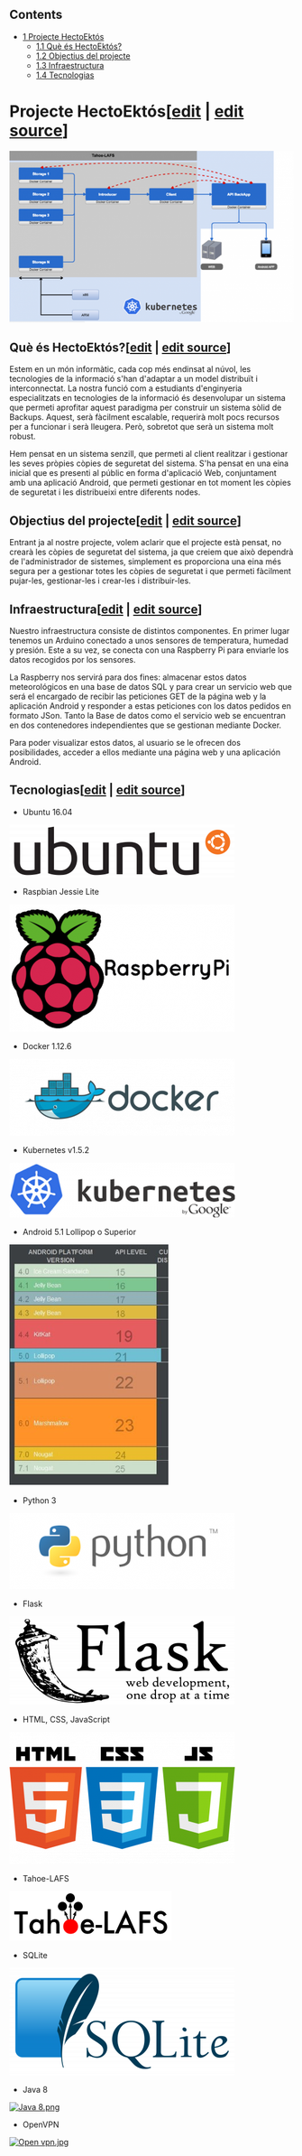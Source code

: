 ## Contents

* [1 Projecte HectoEktós](#Projecte_HectoEkt.C3.B3s)
  + [1.1 Què és HectoEktós?](#Qu.C3.A8_.C3.A9s_HectoEkt.C3.B3s.3F)
  + [1.2 Objectius del projecte](#Objectius_del_projecte)
  + [1.3 Infraestructura](#Infraestructura)
  + [1.4 Tecnologias](#Tecnologias)

# Projecte HectoEktós[[edit](/pti/index.php?title=Categor%C3%ADa:BackupDescentralitzat&veaction=edit&section=1 "Edit section: Projecte HectoEktós") | [edit source](/pti/index.php?title=Categor%C3%ADa:BackupDescentralitzat&action=edit&section=1 "Edit section: Projecte HectoEktós")]

[![Montage.png](images/700px-Montage.png)](/pti/index.php/File:Montage.png)

## Què és HectoEktós?[[edit](/pti/index.php?title=Categor%C3%ADa:BackupDescentralitzat&veaction=edit&section=2 "Edit section: Què és HectoEktós?") | [edit source](/pti/index.php?title=Categor%C3%ADa:BackupDescentralitzat&action=edit&section=2 "Edit section: Què és HectoEktós?")]

Estem en un món informàtic, cada cop més endinsat al núvol, les tecnologies de la informació s'han d'adaptar a un model distribuït i interconnectat. La nostra funció com a estudiants d'enginyeria especialitzats en tecnologies de la informació és desenvolupar un sistema que permeti aprofitar aquest paradigma per construir un sistema sòlid de Backups. Aquest, serà fàcilment escalable, requerirà molt pocs recursos per a funcionar i serà lleugera. Però, sobretot que serà un sistema molt robust.

Hem pensat en un sistema senzill, que permeti al client realitzar i gestionar les seves pròpies còpies de seguretat del sistema. S'ha pensat en una eina inicial que es presenti al públic en forma d'aplicació Web, conjuntament amb una aplicació Android, que permeti gestionar en tot moment les còpies de seguretat i les distribueixi entre diferents nodes.

## Objectius del projecte[[edit](/pti/index.php?title=Categor%C3%ADa:BackupDescentralitzat&veaction=edit&section=3 "Edit section: Objectius del projecte") | [edit source](/pti/index.php?title=Categor%C3%ADa:BackupDescentralitzat&action=edit&section=3 "Edit section: Objectius del projecte")]

Entrant ja al nostre projecte, volem aclarir que el projecte està pensat, no crearà les còpies de seguretat del sistema, ja que creiem que això dependrà de l'administrador de sistemes, simplement es proporciona una eina més segura per a gestionar totes les còpies de seguretat i que permeti fàcilment pujar-les, gestionar-les i crear-les i distribuir-les.

## Infraestructura[[edit](/pti/index.php?title=Categor%C3%ADa:BackupDescentralitzat&veaction=edit&section=4 "Edit section: Infraestructura") | [edit source](/pti/index.php?title=Categor%C3%ADa:BackupDescentralitzat&action=edit&section=4 "Edit section: Infraestructura")]

Nuestro infraestructura consiste de distintos componentes. En primer lugar tenemos un Arduino conectado a unos sensores de temperatura, humedad y presión. Este a su vez, se conecta con una Raspberry Pi para enviarle los datos recogidos por los sensores.

La Raspberry nos servirá para dos fines: almacenar estos datos meteorológicos en una base de datos SQL y para crear un servicio web que será el encargado de recibir las peticiones GET de la página web y la aplicación Android y responder a estas peticiones con los datos pedidos en formato JSon. Tanto la Base de datos como el servicio web se encuentran en dos contenedores independientes que se gestionan mediante Docker.

Para poder visualizar estos datos, al usuario se le ofrecen dos posibilidades, acceder a ellos mediante una página web y una aplicación Android.

## Tecnologias[[edit](/pti/index.php?title=Categor%C3%ADa:BackupDescentralitzat&veaction=edit&section=5 "Edit section: Tecnologias") | [edit source](/pti/index.php?title=Categor%C3%ADa:BackupDescentralitzat&action=edit&section=5 "Edit section: Tecnologias")]

* Ubuntu 16.04

[![Ubuntu.png](images/400px-Ubuntu.png)](/pti/index.php/File:Ubuntu.png)

* Raspbian Jessie Lite

[![Raspberry.png](images/400px-Raspberry.png)](/pti/index.php/File:Raspberry.png)

* Docker 1.12.6

[![Docker.png](images/400px-Docker.png)](/pti/index.php/File:Docker.png)

* Kubernetes v1.5.2

[![Kubernetes.png](images/400px-Kubernetes.png)](/pti/index.php/File:Kubernetes.png)

* Android 5.1 Lollipop o Superior

[![Android.jpg](images/Android.jpg)](/pti/index.php/File:Android.jpg)

* Python 3

[![Python.png](images/400px-Python.png)](/pti/index.php/File:Python.png)

* Flask

[![Flask.png](images/400px-Flask.png)](/pti/index.php/File:Flask.png)

* HTML, CSS, JavaScript

[![Html.png](images/400px-Html.png)](/pti/index.php/File:Html.png)

* Tahoe-LAFS

[![Tahoe.png](images/Tahoe.png)](/pti/index.php/File:Tahoe.png)

* SQLite

[![Sqlitepng.png](images/400px-Sqlitepng.png)](/pti/index.php/File:Sqlitepng.png)

* Java 8

[![Java 8.png](images/Java\_8.png)](/pti/index.php/File:Java_8.png)

* OpenVPN

[![Open vpn.jpg](images/400px-Open\_vpn.jpg)](/pti/index.php/File:Open_vpn.jpg)